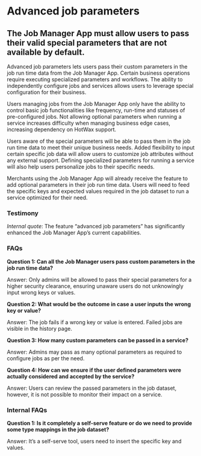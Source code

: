 # Advanced job parameters

## The Job Manager App must allow users to pass their valid special parameters that are not available by default.

Advanced job parameters lets users pass their custom parameters in the job run time data from the Job Manager App. Certain business operations require executing specialized parameters and workflows. The ability to independently configure jobs and services allows users to leverage special configuration for their business. 

Users managing jobs from the Job Manager App only have the ability to control basic job functionalities like frequency, run-time and statuses of pre-configured jobs. Not allowing optional parameters when running a service increases difficulty when managing business edge cases, increasing dependency on HotWax support.

Users aware of the special parameters will be able to pass them in the job run time data to meet their unique business needs. Added flexibility to input certain specific job data will allow users to customize job attributes without any external support. Defining specialized parameters for running a service will also help users personalize jobs to their specific needs.

Merchants using the Job Manager App will already receive the feature to add optional parameters in their job run time data. Users will need to feed the specific keys and expected values required in the job dataset to run a service optimized for their need.

### Testimony

*Internal quote*: The feature “advanced job parameters” has significantly enhanced the Job Manager App’s current capabilities.

### FAQs

**Question 1: Can all the Job Manager users pass custom parameters in the job run time data?**

Answer: Only admins will be allowed to pass their special parameters for a higher security clearance, ensuring unaware users do not unknowingly input wrong keys or values.

**Question 2: What would be the outcome in case a user inputs the wrong key or value?**

Answer: The job fails if a wrong key or value is entered. Failed jobs are visible in the history page.

**Question 3: How many custom parameters can be passed in a service?**

Answer: Admins may pass as many optional parameters as required to configure jobs as per the need.

**Question 4: How can we ensure if the user defined parameters were actually considered and accepted by the service?**

Answer: Users can review the passed parameters in the job dataset, however, it is not possible to monitor their impact on a service.

### Internal FAQs

**Question 1: Is it completely a self-serve feature or do we need to provide some type mappings in the job dataset?**

Answer:  It’s a self-serve tool, users need to insert the specific key and values.


